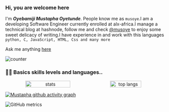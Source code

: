 ### Hi, you are welcome here

  I'm ***Oyebamiji Mustapha Oyetunde***. People know me as `musoye`.I am a developing Software Engineer currently enrolled at alx-africa.I manage a technical blog at hashnode, follow me and check [@musoye](https://musoye.hashnode.dev) to enjoy some sweet delicacy of writing.I have experience in and work with this languages `python, C, JavaScript, HTML, Css and many more`

  Ask me anything [here](https://bit.ly/mmusoye)
  
  ![counter](https://komarev.com/ghpvc/?username=musoye&color=blue)
  
  ### 🧑‍💻 Basics skills levels and languages..
<!-- stats and languages Chart -->
<div align="center" width="100%" style="display: flex; align-items: center, justify-content: space-between;">
	<img width=53% src="https://github-readme-stats.vercel.app/api?username=musoye&show_icons=true&theme=jolly&layout=compact" alt="stats"/>
  	<img width=44% src="https://github-readme-stats.vercel.app/api/top-langs/?username=musoye&langs_count=8&theme=jolly&layout=compact" alt="top langs"/>
    </div>
    
[![Mustapha github activity graph](https://github-readme-activity-graph.cyclic.app/graph?username=musoye&theme=dracula)](https://github.com/ashutosh00710/github-readme-activity-graph)

![GitHub metrics](https://metrics.lecoq.io/musoye) 
